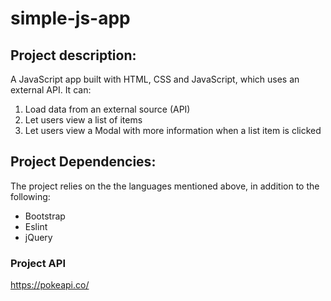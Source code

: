 # simple-js-app
## Project description:
A JavaScript app built with HTML, CSS and JavaScript, which uses an external API.
It can:
1. Load data from an external source (API)
2. Let users view a list of items
3. Let users view a Modal with more information when a list item is clicked

## Project Dependencies:
The project relies on the the languages mentioned above, in addition to the following:
* Bootstrap
* Eslint
* jQuery

### Project API
https://pokeapi.co/
